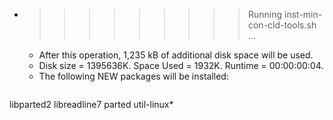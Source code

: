 * >>>>>>>>> Running inst-min-con-cld-tools.sh ...
  * After this operation, 1,235 kB of additional disk space will be used.
  * Disk size = 1395636K. Space Used = 1932K. Runtime = 00:00:00:04.
  * The following NEW packages will be installed:
  ```bash
libparted2 libreadline7 parted util-linux*
  ```
